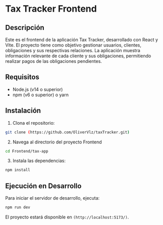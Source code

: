 # Tax Tracker Frontend

## Descripción

Este es el frontend de la aplicación Tax Tracker, desarrollado con React y Vite. El proyecto tiene como objetivo gestionar usuarios, clientes, obligaciones y sus respectivas relaciones. La aplicación muestra información relevante de cada cliente y sus obligaciones, permitiendo realizar pagos de las obligaciones pendientes.

## Requisitos

- Node.js (v14 o superior)
- npm (v6 o superior) o yarn

## Instalación

1. Clona el repositorio:

```sh
git clone (https://github.com/OliverVlz/taxTracker.git)
```

2. Navega al directorio del proyecto Frontend

```sh
cd Frontend/tax-app
```

3. Instala las dependencias:

```sh
npm install
```

## Ejecución en Desarrollo

Para iniciar el servidor de desarrollo, ejecuta:

```sh
npm run dev
```

El proyecto estará disponible en `(http://localhost:5173/)`.
